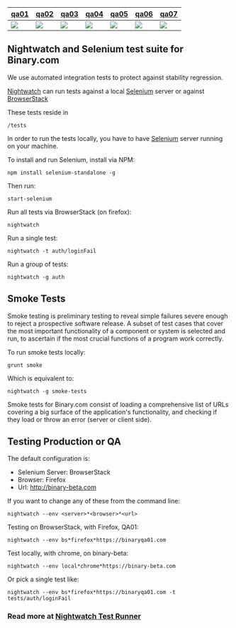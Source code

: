 | [qa01](https://www.binaryqa01.com) | [qa02](https://www.binaryqa02.com) | [qa03](https://www.binaryqa03.com) | [qa04](https://www.binaryqa04.com) | [qa05](https://www.binaryqa05.com) | [qa06](https://www.binaryqa06.com) | [qa07](https://www.binaryqa07.com) |
|-------------|------|------|------|------|------|-----|
| [![](https://travis-ci.org/regentmarkets/nightwatch_integration_tests.svg?branch=qa01)](https://travis-ci.org/regentmarkets/nightwatch_integration_tests) | [![](https://travis-ci.org/regentmarkets/nightwatch_integration_tests.svg?branch=qa02)](https://travis-ci.org/regentmarkets/nightwatch_integration_tests) | [![](https://travis-ci.org/regentmarkets/nightwatch_integration_tests.svg?branch=qa03)](https://travis-ci.org/regentmarkets/nightwatch_integration_tests) | [![](https://travis-ci.org/regentmarkets/nightwatch_integration_tests.svg?branch=qa04)](https://travis-ci.org/regentmarkets/nightwatch_integration_tests) | [![](https://travis-ci.org/regentmarkets/nightwatch_integration_tests.svg?branch=qa05)](https://travis-ci.org/regentmarkets/nightwatch_integration_tests) | [![](https://travis-ci.org/regentmarkets/nightwatch_integration_tests.svg?branch=qa06)](https://travis-ci.org/regentmarkets/nightwatch_integration_tests) | [![](https://travis-ci.org/regentmarkets/nightwatch_integration_tests.svg?branch=qa07)](https://travis-ci.org/regentmarkets/nightwatch_integration_tests) |

## Nightwatch and Selenium test suite for Binary.com

We use automated integration tests to protect against stability regression.

[Nightwatch](http://nightwatchjs.org/) can run tests against a local [Selenium](http://www.seleniumhq.org/) server or against [BrowserStack](http://www.browserstack.com/start)

These tests reside in

    /tests

In order to run the tests locally, you have to have [Selenium](http://www.seleniumhq.org/) server running on your machine.

To install and run Selenium, install via NPM:

    npm install selenium-standalone -g

Then run:

    start-selenium


Run all tests via BrowserStack (on firefox):

    nightwatch

Run a single test:

    nightwatch -t auth/loginFail

Run a group of tests:

    nightwatch -g auth


## Smoke Tests

Smoke testing is preliminary testing to reveal simple failures severe enough to reject a prospective software release. A subset of test cases that cover the most important functionality of a component or system is selected and run, to ascertain if the most crucial functions of a program work correctly.

To run smoke tests locally:

    grunt smoke

Which is equivalent to:

    nightwatch -g smoke-tests

Smoke tests for Binary.com consist of loading a comprehensive list of URLs covering a big surface of the application's functionality, and checking if they load or throw an error (server or client side).

## Testing Production or QA

The default configuration is:

 * Selenium Server: BrowserStack
 * Browser: Firefox
 * Url: http://binary-beta.com

If you want to change any of these from the command line:

    nightwatch --env <server>*<browser>*<url>

Testing on BrowserStack, with Firefox, QA01:

    nightwatch --env bs*firefox*https://binaryqa01.com

Test locally, with chrome, on binary-beta:

    nightwatch --env local*chrome*https://binary-beta.com

Or pick a single test like:

    nightwatch --env bs*firefox*https://binaryqa01.com -t tests/auth/loginFail


### Read more at [Nightwatch Test Runner](http://nightwatchjs.org/guide#test-runner)
